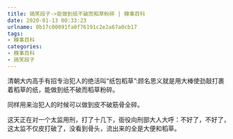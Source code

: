 ```yaml
---
title: 搞笑段子->能做到纸不破而稻草粉碎 | 糗事百科
date: 2020-01-13 00:33:23
urlname: 0b17c00091fa0f76191c2e2a67a0cb17
tags: 
- 糗事百科
categories:
- 糗事百科
- 搞笑段子
---
```

清朝大内高手有招专治犯人的绝活叫“纸包稻草”:顾名思义就是用大棒使劲敲打裹着稻草的纸，能做到纸不破而稻草粉碎。

同样用来治犯人的时候可以做到皮不破筋骨全碎。

这天正在对一个太监用刑，打了十几下，衙役向刑部大人大呼：不好了，不好了，这太监不仅皮打破了，没看到骨头，流出来的全是大便和稻草。



